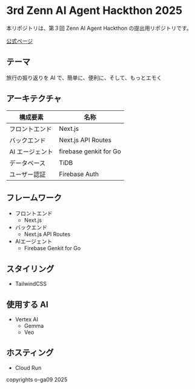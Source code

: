 # 3rd Zenn AI Agent Hackthon 2025

本リポジトリは、第３回 Zenn AI Agent Hackthon の提出用リポジトリです。

[公式ページ](https://zenn.dev/hackathons/google-cloud-japan-ai-hackathon-vol3)

## テーマ

旅行の振り返りを AI で、簡単に、便利に、そして、もっとエモく

## アーキテクチャ

| 構成要素        | 名称            |
| --------------- | --------------- |
| フロントエンド  | Next.js           |
| バックエンド    | Next.js API Routes          |
| AI エージェント | firebase genkit for Go |
| データベース | TiDB |
| ユーザー認証    | Firebase Auth          |

## フレームワーク

- フロントエンド
  - Next.js
- バックエンド
  - Next.js API Routes
- AIエージェント
  - Firebase Genkit for Go

## スタイリング

- TailwindCSS

## 使用する AI

- Vertex AI
  - Gemma
  - Veo

## ホスティング

- Cloud Run

copyrights o-ga09 2025
